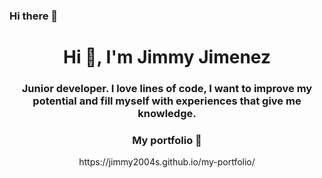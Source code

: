### Hi there 👋

<h1 align="center">Hi 👋, I'm Jimmy Jimenez</h1>
<h3 align="center">Junior developer. I love lines of code, I want to improve my potential and fill myself with experiences that give me knowledge.</h3>


<h3 align="center">My portfolio 👀</h3>
<p align="center">https://jimmy2004s.github.io/my-portfolio/</h>

